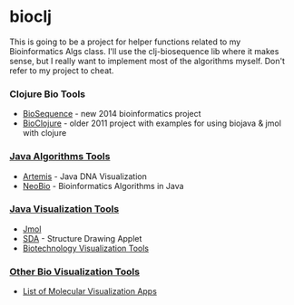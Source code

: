 # bioclj

This is going to be a project for helper functions related to my Bioinformatics Algs class.  I'll use the
clj-biosequence lib where it makes sense, but I really want to implement most of the algorithms myself.  Don't
refer to my project to cheat.

### Clojure Bio Tools

- [BioSequence](https://github.com/s312569/clj-biosequence) - new 2014 bioinformatics project
- [BioClojure](https://github.com/jayunit100/BioClojure) - older 2011 project with examples for using biojava & jmol with clojure

### [Java Algorithms Tools](http://www.mathtools.net/Java/Biotechnology/)

- [Artemis](https://www.sanger.ac.uk/resources/software/artemis/#development) - Java DNA Visualization
- [NeoBio](http://neobio.sourceforge.net/) - Bioinformatics Algorithms in Java

### [Java Visualization Tools](http://www.mathtools.net/Visual_Basic/Biotechnology/index.html)

- [Jmol](http://jmol.sourceforge.net/)
- [SDA](http://www.acdlabs.com/home/) - Structure Drawing Applet
- [Biotechnology Visualization Tools](http://www.mathtools.net/Visual_Basic/Biotechnology/index.html)

### [Other Bio Visualization Tools](http://www.mathtools.net/Visual_Basic/Biotechnology/index.html)

- [List of Molecular Visualization Apps](https://en.wikipedia.org/wiki/List_of_molecular_graphics_systems)

